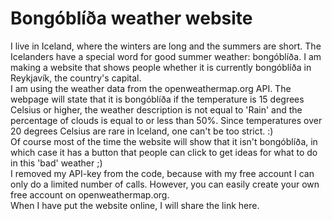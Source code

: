 # Bongóblíða weather website

I live in Iceland, where the winters are long and the summers are short. The Icelanders have a special word for good summer weather: bongóblíða. I am making a website that shows people whether it is currently bongóblíða in Reykjavík, the country's capital.  
I am using the weather data from the openweathermap.org API. The webpage will state that it is bongóblíða if the temperature is 15 degrees Celsius or higher, the weather description is not equal to 'Rain' and the percentage of clouds is equal to or less than 50%. Since temperatures over 20 degrees Celsius are rare in Iceland, one can't be too strict. :)  
Of course most of the time the website will show that it isn't bongóblíða, in which case it has a button that people can click to get ideas for what to do in this 'bad' weather ;)  
I removed my API-key from the code, because with my free account I can only do a limited number of calls. However, you can easily create your own free account on openweathermap.org.  
When I have put the website online, I will share the link here.